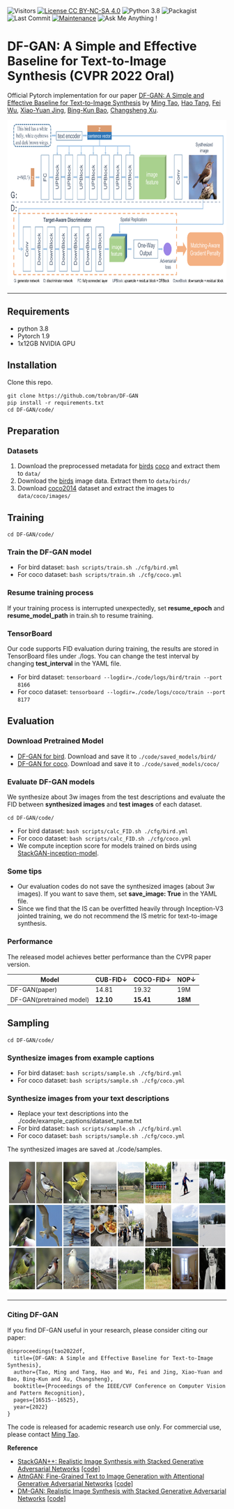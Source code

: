 ![Visitors](https://visitor-badge.glitch.me/badge?page_id=tobran/DF-GAN) 
[![License CC BY-NC-SA 4.0](https://img.shields.io/badge/license-CC4.0-blue.svg)](https://github.com/tobran/DF-GAN/blob/master/LICENSE.md)
![Python 3.8](https://img.shields.io/badge/python-3.8-green.svg)
![Packagist](https://img.shields.io/badge/Pytorch-1.9.0-red.svg)
![Last Commit](https://img.shields.io/github/last-commit/tobran/DF-GAN)
[![Maintenance](https://img.shields.io/badge/Maintained%3F-yes-blue.svg)]((https://github.com/tobran/DF-GAN/graphs/commit-activity))
![Ask Me Anything !](https://img.shields.io/badge/Ask%20me-anything-1abc9c.svg)
# DF-GAN: A Simple and Effective Baseline for Text-to-Image Synthesis (CVPR 2022 Oral)

Official Pytorch implementation for our paper [DF-GAN: A Simple and Effective Baseline for Text-to-Image Synthesis](https://arxiv.org/abs/2008.05865) by [Ming Tao](https://scholar.google.com/citations?user=5GlOlNUAAAAJ=en), [Hao Tang](https://scholar.google.com/citations?user=9zJkeEMAAAAJ&hl=en), [Fei Wu](https://scholar.google.com/citations?user=tgeCjhEAAAAJ&hl=en), [Xiao-Yuan Jing](https://scholar.google.com/citations?hl=en&user=2IInQAgAAAAJ), [Bing-Kun Bao](https://scholar.google.com/citations?user=lDppvmoAAAAJ&hl=en), [Changsheng Xu](https://scholar.google.com/citations?user=hI9NRDkAAAAJ). 

<img src="framework.png" width="804px" height="380px"/>



---
## Requirements
- python 3.8
- Pytorch 1.9
- 1x12GB NVIDIA GPU
## Installation

Clone this repo.
```
git clone https://github.com/tobran/DF-GAN
pip install -r requirements.txt
cd DF-GAN/code/
```

## Preparation
### Datasets
1. Download the preprocessed metadata for [birds](https://drive.google.com/file/d/1I6ybkR7L64K8hZOraEZDuHh0cCJw5OUj/view?usp=sharing) [coco](https://drive.google.com/file/d/15Fw-gErCEArOFykW3YTnLKpRcPgI_3AB/view?usp=sharing) and extract them to `data/`
2. Download the [birds](http://www.vision.caltech.edu/visipedia/CUB-200-2011.html) image data. Extract them to `data/birds/`
3. Download [coco2014](http://cocodataset.org/#download) dataset and extract the images to `data/coco/images/`


## Training
  ```
  cd DF-GAN/code/
  ```
### Train the DF-GAN model
  - For bird dataset: `bash scripts/train.sh ./cfg/bird.yml`
  - For coco dataset: `bash scripts/train.sh ./cfg/coco.yml`
### Resume training process
If your training process is interrupted unexpectedly, set **resume_epoch** and **resume_model_path** in train.sh to resume training.

### TensorBoard
Our code supports FID evaluation during training, the results are stored in TensorBoard files under ./logs. You can change the test interval by changing **test_interval** in the YAML file.
  - For bird dataset: `tensorboard --logdir=./code/logs/bird/train --port 8166`
  - For coco dataset: `tensorboard --logdir=./code/logs/coco/train --port 8177`

## Evaluation

### Download Pretrained Model
- [DF-GAN for bird](https://drive.google.com/file/d/1rzfcCvGwU8vLCrn5reWxmrAMms6WQGA6/view?usp=sharing). Download and save it to `./code/saved_models/bird/`
- [DF-GAN for coco](https://drive.google.com/file/d/1e_AwWxbClxipEnasfz_QrhmLlv2-Vpyq/view?usp=sharing). Download and save it to `./code/saved_models/coco/`

### Evaluate DF-GAN models
We synthesize about 3w images from the test descriptions and evaluate the FID between **synthesized images** and **test images** of each dataset.
  ```
  cd DF-GAN/code/
  ```
- For bird dataset: `bash scripts/calc_FID.sh ./cfg/bird.yml`
- For coco dataset: `bash scripts/calc_FID.sh ./cfg/coco.yml`
- We compute inception score for models trained on birds using [StackGAN-inception-model](https://github.com/hanzhanggit/StackGAN-inception-model). 

### Some tips
- Our evaluation codes do not save the synthesized images (about 3w images). If you want to save them, set **save_image: True** in the YAML file.
- Since we find that the IS can be overfitted heavily through Inception-V3 jointed training, we do not recommend the IS metric for text-to-image synthesis.

### Performance
The released model achieves better performance than the CVPR paper version.


| Model | CUB-FID↓ | COCO-FID↓ |NOP↓ |
| --- | --- | --- | --- |
| DF-GAN(paper) | 14.81 | 19.32 | 19M |
| DF-GAN(pretrained model) | **12.10** | **15.41** | **18M** |



## Sampling
  ```
  cd DF-GAN/code/
  ```
### Synthesize images from example captions
  - For bird dataset: `bash scripts/sample.sh ./cfg/bird.yml`
  - For coco dataset: `bash scripts/sample.sh ./cfg/coco.yml`
  
### Synthesize images from your text descriptions
  - Replace your text descriptions into the ./code/example_captions/dataset_name.txt
  - For bird dataset: `bash scripts/sample.sh ./cfg/bird.yml`
  - For coco dataset: `bash scripts/sample.sh ./cfg/coco.yml`

The synthesized images are saved at ./code/samples.

<img src="selected_samples.jpg" width="804px" height="306px"/>

---
### Citing DF-GAN

If you find DF-GAN useful in your research, please consider citing our paper:

```
@inproceedings{tao2022df,
  title={DF-GAN: A Simple and Effective Baseline for Text-to-Image Synthesis},
  author={Tao, Ming and Tang, Hao and Wu, Fei and Jing, Xiao-Yuan and Bao, Bing-Kun and Xu, Changsheng},
  booktitle={Proceedings of the IEEE/CVF Conference on Computer Vision and Pattern Recognition},
  pages={16515--16525},
  year={2022}
}
```
The code is released for academic research use only. For commercial use, please contact [Ming Tao](mingtao2000@126.com).

**Reference**

- [StackGAN++: Realistic Image Synthesis with Stacked Generative Adversarial Networks](https://arxiv.org/abs/1710.10916) [[code]](https://github.com/hanzhanggit/StackGAN-v2)
- [AttnGAN: Fine-Grained Text to Image Generation with Attentional Generative Adversarial Networks](https://openaccess.thecvf.com/content_cvpr_2018/papers/Xu_AttnGAN_Fine-Grained_Text_CVPR_2018_paper.pdf) [[code]](https://github.com/taoxugit/AttnGAN)
- [DM-GAN: Realistic Image Synthesis with Stacked Generative Adversarial Networks](https://arxiv.org/abs/1904.01310) [[code]](https://github.com/MinfengZhu/DM-GAN)
